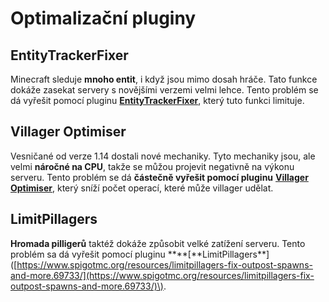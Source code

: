 # Optimalizační pluginy

## EntityTrackerFixer

Minecraft sleduje **mnoho entit**, i když jsou mimo dosah hráče. Tato funkce dokáže zasekat servery s novějšími verzemi velmi lehce. Tento problém se dá vyřešit pomocí pluginu [**EntityTrackerFixer**](https://www.spigotmc.org/resources/entitytrackerfixer-fix-1-14-4-1-16-2-entitytick-lag.70902/), který tuto funkci limituje.

## Villager Optimiser

Vesničané od verze 1.14 dostali nové mechaniky. Tyto mechaniky jsou, ale velmi **náročné na CPU**, takže se můžou projevit negativně na výkonu serveru. Tento problém se dá **částečně vyřešit pomocí pluginu** [**Villager Optimiser**](https://www.spigotmc.org/resources/villager-optimiser-1-14-2-1-16-5.68517/), který sníží počet operací, které může villager udělat.

## LimitPillagers

**Hromada pilligerů** taktéž dokáže způsobit velké zatížení serveru. Tento problém sa dá vyřešit pomocí pluginu **\*\*\[**LimitPillagers\*\*\]\([https://www.spigotmc.org/resources/limitpillagers-fix-outpost-spawns-and-more.69733/](https://www.spigotmc.org/resources/limitpillagers-fix-outpost-spawns-and-more.69733/)\).

